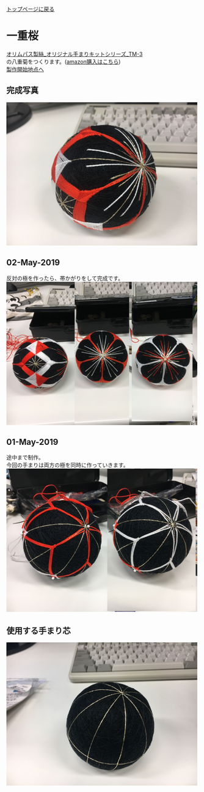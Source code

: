 [トップページに戻る](./../README.md#temari-craft)

# 一重桜
[オリムパス製絲_オリジナル手まりキットシリーズ_TM-3](https://www.olympus-thread.com/lineup/handicraftkit/threadball/threadballkit/4971451625035.html/)  
の八重菊をつくります。([amazon購入はこちら](https://www.amazon.co.jp/%E3%82%AA%E3%83%AA%E3%83%A0%E3%83%91%E3%82%B9%E8%A3%BD%E7%B5%B2-Olympus-Thred-TM-3-%E4%B8%89%E3%81%A4%E9%87%8D%E3%81%AD%E3%81%A4%E3%82%80%E5%9E%8B%E3%83%BB%E4%B8%80%E9%87%8D%E6%A1%9C/dp/B002KLNUAE))  
[製作開始地点へ](#%E4%BD%BF%E7%94%A8%E3%81%99%E3%82%8B%E6%89%8B%E3%81%BE%E3%82%8A%E8%8A%AF)  

## 完成写真  
<img src="https://github.com/Masaki-Okuyama/Temari-craft/blob/images/8th_after.jpg" alt="8th_after" width="500"/>  

## 02-May-2019
反対の極を作ったら、帯かがりをして完成です。  
<img src="https://github.com/Masaki-Okuyama/Temari-craft/blob/images/20190502.jpg" alt="20190502" width="500"/>  

## 01-May-2019
途中まで制作。  
今回の手まりは両方の極を同時に作っていきます。    
<img src="https://github.com/Masaki-Okuyama/Temari-craft/blob/images/20190501.jpg" alt="20190501" width="500"/>  

## 使用する手まり芯
<img src="https://github.com/Masaki-Okuyama/Temari-craft/blob/images/8th_before.jpg" alt="8th_before" width="500"/>  
